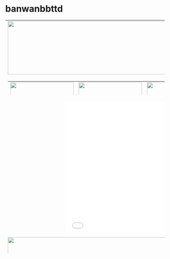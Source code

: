 # banwanbbttd
<!doctype html>
<html>
<head>
<meta charset="utf-8">
<title>ผ้าทอบ้านหว้าน</title>
<script type="text/javascript">
function MM_preloadImages() { //v3.0
  var d=document; if(d.images){ if(!d.MM_p) d.MM_p=new Array();
    var i,j=d.MM_p.length,a=MM_preloadImages.arguments; for(i=0; i<a.length; i++)
    if (a[i].indexOf("#")!=0){ d.MM_p[j]=new Image; d.MM_p[j++].src=a[i];}}
}
function MM_swapImgRestore() { //v3.0
  var i,x,a=document.MM_sr; for(i=0;a&&i<a.length&&(x=a[i])&&x.oSrc;i++) x.src=x.oSrc;
}
function MM_findObj(n, d) { //v4.01
  var p,i,x;  if(!d) d=document; if((p=n.indexOf("?"))>0&&parent.frames.length) {
    d=parent.frames[n.substring(p+1)].document; n=n.substring(0,p);}
  if(!(x=d[n])&&d.all) x=d.all[n]; for (i=0;!x&&i<d.forms.length;i++) x=d.forms[i][n];
  for(i=0;!x&&d.layers&&i<d.layers.length;i++) x=MM_findObj(n,d.layers[i].document);
  if(!x && d.getElementById) x=d.getElementById(n); return x;
}

function MM_swapImage() { //v3.0
  var i,j=0,x,a=MM_swapImage.arguments; document.MM_sr=new Array; for(i=0;i<(a.length-2);i+=3)
   if ((x=MM_findObj(a[i]))!=null){document.MM_sr[j++]=x; if(!x.oSrc) x.oSrc=x.src; x.src=a[i+2];}
}
</script>
</head>

<body onLoad="MM_preloadImages('หน้าแรก (1).png','ชมรมทอผ้า (1).png','ภาพเพิ่มเติม (1).png','เมนู (1)/2.png','เมนู (1)/8.png','เมนู (1)/4.png','เมนู (1)/6.png','เมนู (1)/10.png')">
<table width="924" height="737" border="0" align="center" cellpadding="1" cellspacing="1">
  <tr>
    <td height="170"><img src="ผ้าทอบ้านหว้าน.png" width="1001" height="168"></td>
  </tr>
  <tr>
    <td height="45"><table width="974" height="43" border="0" align="center" cellpadding="0" cellspacing="0">
      <tr align="center" valign="top">
        <td width="200" height="43"><a href="index.html" onMouseOut="MM_swapImgRestore()" onMouseOver="MM_swapImage('Image2','','เมนู (1)/2.png',1)"><img src="เมนู (1)/1.png" width="200" height="43" id="Image2"></a></td>
        <td width="200" height="43"><a href="chomrom.html" onMouseOut="MM_swapImgRestore()" onMouseOver="MM_swapImage('Image4','','เมนู (1)/4.png',1)"><img src="เมนู (1)/3.png" width="200" height="43" id="Image4"></a></td>
        <td width="200" height="43"><a href="laey.html"><img src="เมนู (1)/5.png" width="200" height="43" id="Image7"></a></td>
        <td width="200" height="43"><a href="img.html" onMouseOut="MM_swapImgRestore()" onMouseOver="MM_swapImage('Image3','','เมนู (1)/8.png',1)"><img src="เมนู (1)/7.png" width="200" height="43" id="Image3"></a></td>
        <td width="200" height="43"><a href="chad.html" onMouseOut="MM_swapImgRestore()" onMouseOver="MM_swapImage('Image6','','เมนู (1)/10.png',1)"><img src="เมนู (1)/9.png" width="200" height="43" id="Image6"></a></td>
      </tr>
    </table></td>
  </tr>
  <tr>
    <td height="423" align="center" valign="top"><object classid="clsid:166B1BCA-3F9C-11CF-8075-444553540000" codebase="http://download.macromedia.com/pub/shockwave/cabs/director/sw.cab#version=10,1,1,0" width="721" height="421" title="ทอผ้าบ้านหว้าน">
      <param name="src" value="ทอผ้า.mp4">
      <embed src="ทอผ้า.mp4" pluginspage="http://www.adobe.com/shockwave/download/" width="721" height="421"></embed>
    </object></td>
  </tr>
  <tr>
    <td height="94"><img src="ส่วนท้าย (1).png" width="1000" height="92"></td>
  </tr>
</table>
</body>
</html>
